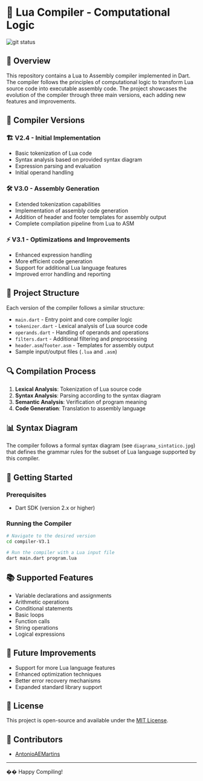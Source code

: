 # 🚀 Lua Compiler - Computational Logic

![git status](http://3.129.230.99/svg/AntonioAEMartins/Compiler-Computacional-Logic/)

## 📝 Overview

This repository contains a Lua to Assembly compiler implemented in Dart. The compiler follows the principles of computational logic to transform Lua source code into executable assembly code. The project showcases the evolution of the compiler through three main versions, each adding new features and improvements.

## 🔄 Compiler Versions

### 🏗️ V2.4 - Initial Implementation
- Basic tokenization of Lua code
- Syntax analysis based on provided syntax diagram
- Expression parsing and evaluation
- Initial operand handling

### 🛠️ V3.0 - Assembly Generation
- Extended tokenization capabilities
- Implementation of assembly code generation
- Addition of header and footer templates for assembly output
- Complete compilation pipeline from Lua to ASM

### ⚡ V3.1 - Optimizations and Improvements
- Enhanced expression handling
- More efficient code generation
- Support for additional Lua language features
- Improved error handling and reporting

## 🧩 Project Structure

Each version of the compiler follows a similar structure:

- `main.dart` - Entry point and core compiler logic
- `tokenizer.dart` - Lexical analysis of Lua source code
- `operands.dart` - Handling of operands and operations
- `filters.dart` - Additional filtering and preprocessing
- `header.asm`/`footer.asm` - Templates for assembly output
- Sample input/output files (`.lua` and `.asm`)

## 🔍 Compilation Process

1. **Lexical Analysis**: Tokenization of Lua source code
2. **Syntax Analysis**: Parsing according to the syntax diagram
3. **Semantic Analysis**: Verification of program meaning
4. **Code Generation**: Translation to assembly language

## 📊 Syntax Diagram

The compiler follows a formal syntax diagram (see `diagrama_sintatico.jpg`) that defines the grammar rules for the subset of Lua language supported by this compiler.

## 🚦 Getting Started

### Prerequisites
- Dart SDK (version 2.x or higher)

### Running the Compiler
```bash
# Navigate to the desired version
cd compiler-V3.1

# Run the compiler with a Lua input file
dart main.dart program.lua
```

## 📚 Supported Features

- Variable declarations and assignments
- Arithmetic operations
- Conditional statements
- Basic loops
- Function calls
- String operations
- Logical expressions

## 🔧 Future Improvements

- Support for more Lua language features
- Enhanced optimization techniques
- Better error recovery mechanisms
- Expanded standard library support

## 📄 License

This project is open-source and available under the [MIT License](LICENSE).

## 👥 Contributors

- [AntonioAEMartins](https://github.com/AntonioAEMartins)

---

�� Happy Compiling!
